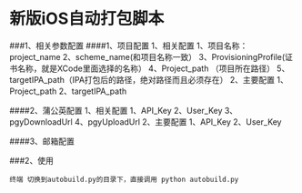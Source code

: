 # 新版iOS自动打包脚本
###1、相关参数配置
####1、项目配置
    1、相关配置
        1、项目名称：project_name 
         2、scheme_name(和项目名称一致）
        3、ProvisioningProfile(证书名称，就是XCode里面选择的名称）
        4、Project_path （项目所在路径）
        5、targetIPA_path（IPA打包后的路径，绝对路径而且必须存在）
    2、主要配置
        1、Project_path
        2、targetIPA_path

####2、蒲公英配置
    1、相关配置
        1、API_Key
        2、User_Key
        3、pgyDownloadUrl
        4、pgyUploadUrl
    2、主要配置
        1、API_Key
        2、User_Key
    
####3、邮箱配置


###2、使用

    终端 切换到autobuild.py的目录下，直接调用 python autobuild.py

